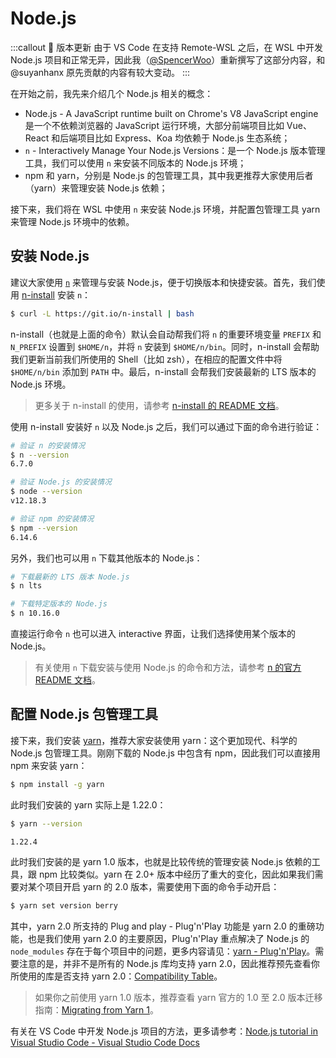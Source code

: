 # Node.js <a href="https://github.com/suyanhanx"><Badge text="@suyanhanx"/></a>

:::callout 🥂 版本更新
由于 VS Code 在支持 Remote-WSL 之后，在 WSL 中开发 Node.js 项目和正常无异，因此我（[@SpencerWoo](https://github.com/spencerwooo)）重新撰写了这部分内容，和 @suyanhanx 原先贡献的内容有较大变动。
:::

在开始之前，我先来介绍几个 Node.js 相关的概念：

- Node.js - A JavaScript runtime built on Chrome's V8 JavaScript engine 是一个不依赖浏览器的 JavaScript 运行环境，大部分前端项目比如 Vue、React 和后端项目比如 Express、Koa 均依赖于 Node.js 生态系统；
- `n` - Interactively Manage Your Node.js Versions：是一个 Node.js 版本管理工具，我们可以使用 `n` 来安装不同版本的 Node.js 环境；
- npm 和 yarn，分别是 Node.js 的包管理工具，其中我更推荐大家使用后者（yarn）来管理安装 Node.js 依赖；

接下来，我们将在 WSL 中使用 `n` 来安装 Node.js 环境，并配置包管理工具 yarn 来管理 Node.js 环境中的依赖。

## 安装 Node.js

建议大家使用 [`n`](https://github.com/tj/n) 来管理与安装 Node.js，便于切换版本和快捷安装。首先，我们使用 [n-install](https://github.com/mklement0/n-install) 安装 `n`：

```bash
$ curl -L https://git.io/n-install | bash
```

n-install（也就是上面的命令）默认会自动帮我们将 `n` 的重要环境变量 `PREFIX` 和 `N_PREFIX` 设置到 `$HOME/n`，并将 `n` 安装到 `$HOME/n/bin`。同时，n-install 会帮助我们更新当前我们所使用的 Shell（比如 zsh），在相应的配置文件中将 `$HOME/n/bin` 添加到 `PATH` 中。最后，n-install 会帮我们安装最新的 LTS 版本的 Node.js 环境。

> 更多关于 n-install 的使用，请参考 [n-install 的 README 文档](https://github.com/mklement0/n-install)。

使用 n-install 安装好 `n` 以及 Node.js 之后，我们可以通过下面的命令进行验证：

```bash
# 验证 n 的安装情况
$ n --version
6.7.0

# 验证 Node.js 的安装情况
$ node --version
v12.18.3

# 验证 npm 的安装情况
$ npm --version
6.14.6
```

另外，我们也可以用 `n` 下载其他版本的 Node.js：

```bash
# 下载最新的 LTS 版本 Node.js
$ n lts

# 下载特定版本的 Node.js
$ n 10.16.0
```

直接运行命令 `n` 也可以进入 interactive 界面，让我们选择使用某个版本的 Node.js。

> 有关使用 `n` 下载安装与使用 Node.js 的命令和方法，请参考 [n 的官方 README 文档](https://github.com/tj/n)。

## 配置 Node.js 包管理工具

接下来，我们安装 [yarn](https://yarnpkg.com/)，推荐大家安装使用 yarn：这个更加现代、科学的 Node.js 包管理工具。刚刚下载的 Node.js 中包含有 npm，因此我们可以直接用 npm 来安装 yarn：

```bash
$ npm install -g yarn
```

此时我们安装的 yarn 实际上是 1.22.0：

```bash
$ yarn --version

1.22.4
```

此时我们安装的是 yarn 1.0 版本，也就是比较传统的管理安装 Node.js 依赖的工具，跟 npm 比较类似。yarn 在 2.0+ 版本中经历了重大的变化，因此如果我们需要对某个项目开启 yarn 的 2.0 版本，需要使用下面的命令手动开启：

```bash
$ yarn set version berry
```

其中，yarn 2.0 所支持的 Plug and play - Plug'n'Play 功能是 yarn 2.0 的重磅功能，也是我们使用 yarn 2.0 的主要原因，Plug'n'Play 重点解决了 Node.js 的 `node_modules` 存在于每个项目中的问题，更多内容请见：[yarn - Plug'n'Play](https://yarnpkg.com/features/pnp)。需要注意的是，并非不是所有的 Node.js 库均支持 yarn 2.0，因此推荐预先查看你所使用的库是否支持 yarn 2.0：[Compatibility Table](https://yarnpkg.com/features/pnp#compatibility-table)。

> 如果你之前使用 yarn 1.0 版本，推荐查看 yarn 官方的 1.0 至 2.0 版本迁移指南：[Migrating from Yarn 1](https://yarnpkg.com/advanced/migration)。


有关在 VS Code 中开发 Node.js 项目的方法，更多请参考：[Node.js tutorial in Visual Studio Code - Visual Studio Code Docs](https://code.visualstudio.com/docs/nodejs/working-with-javascript)
